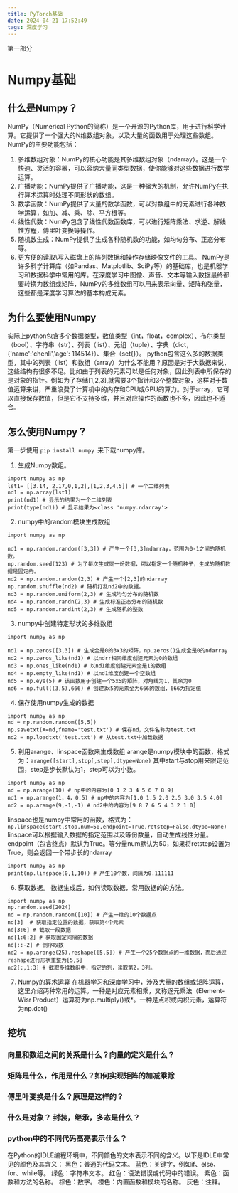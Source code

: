 ```yaml
---
title: PyTorch基础
date: 2024-04-21 17:52:49
tags: 深度学习
---
```

第一部分

# Numpy基础

## 什么是Numpy？
NumPy（Numerical Python的简称）是一个开源的Python库，用于进行科学计算。它提供了一个强大的N维数组对象，以及大量的函数用于处理这些数组。NumPy的主要功能包括：
1. 多维数组对象：NumPy的核心功能是其多维数组对象（ndarray）。这是一个快速、灵活的容器，可以容纳大量同类型数据，使你能够对这些数据进行数学运算。
2. 广播功能：NumPy提供了广播功能，这是一种强大的机制，允许NumPy在执行算术运算时处理不同形状的数组。
3. 数学函数：NumPy提供了大量的数学函数，可以对数组中的元素进行各种数学运算，如加、减、乘、除、平方根等。
4. 线性代数：NumPy包含了线性代数函数库，可以进行矩阵乘法、求逆、解线性方程，傅里叶变换等操作。
5. 随机数生成：NumPy提供了生成各种随机数的功能，如均匀分布、正态分布等。
6. 更方便的读取\写入磁盘上的阵列数据和操作存储映像文件的工具。
NumPy是许多科学计算库（如Pandas、Matplotlib、SciPy等）的基础库，也是机器学习和数据科学中常用的库。在深度学习中图像、声音、文本等输入数据最终都要转换为数组或矩阵，NumPy的多维数组可以用来表示向量、矩阵和张量，这些都是深度学习算法的基本构成元素。

## 为什么要使用Numpy
实际上python包含多个数据类型，数值类型（int，float，complex）、布尔类型（bool）、字符串（str）、列表（list）、元组（tuple）、字典（dict，{'name':'chenli','age': 114514}）、集合（set{}）。
python包含这么多的数据类型，其中的列表（list）和数组（array）为什么不能用？原因是对于大数据来说，这些结构有很多不足。比如由于列表的元素可以是任何对象，因此列表中所保存的是对象的指针。例如为了存储[1,2,3],就需要3个指针和3个整数对象，这样对于数值运算来讲，严重浪费了计算机中的内存和CPU或GPU的算力。对于array，它可以直接保存数值，但是它不支持多维，并且对应操作的函数也不多，因此也不适合。

## 怎么使用Numpy？
第一步使用 `pip install numpy `来下载numpy库。
1. 生成Numpy数组。
```
import numpy as np
lst1= [[3.14, 2.17,0,1,2],[1,2,3,4,5]] # 一个二维列表
nd1 = np.array(lst1)
print(nd1) # 显示的结果为一个二维列表
print(type(nd1)) # 显示结果为<class 'numpy.ndarray'>    
```

2. numpy中的random模块生成数组
```
import numpy as np

nd1 = np.random.random([3,3]) # 产生一个[3,3]ndarray，范围为0-1之间的随机数。
np.random.seed(123) # 为了每次生成同一份数据，可以指定一个随机种子，生成的随机数据是固定的。
nd2 = np.random.random(2,3) # 产生一个[2,3]的ndarray
np.random.shuffle(nd2) # 随机打乱nd2中的数据。
nd3 = np.random.uniform(2,3) # 生成均匀分布的随机数
nd4 = np.random.randn(2,3) # 生成标准正态分布的随机数 
nd5 = np.random.randint(2,3) # 生成随机的整数
```

3. numpy中创建特定形状的多维数组
```
import numpy as np

nd1 = np.zeros([3,3]) # 生成全是0的3x3的矩阵，np.zeros()生成全是0的ndarray
nd2 = np.zeros_like(nd1) # 以ndrr相同维度创建元素为0的数组
nd3 = np.ones_like(nd1) # 以nd1维度创建元素全是1的数组
nd4 = np.empty_like(nd1) # 以nd1维度创建一个空数组
nd5 = np.eye(5) # 该函数用于创建一个5x5的矩阵，对角线为1，其余为0
nd6 = np.full((3,5),666) # 创建3x5的元素全为666的数组，666为指定值
```

4. 保存使用numpy生成的数据
```
import numpy as np
nd = np.random.random([5,5])
np.savetxt(X=nd,fname='test.txt') # 保存nd，文件名称为test.txt
nd2 = np.loadtxt('test.txt') # 从test.txt中加载数据
```

5. 利用arange、linspace函数来生成数组
arange是numpy模块中的函数，格式为：`arange([start],stop[,step],dtype=None)` 
其中start与stop用来限定范围，step是步长默认为1，step可以为小数。
```
import numpy as np
nd = np.arange(10) # np中的内容为[0 1 2 3 4 5 6 7 8 9]
nd1 = np.arange(1，4，0.5) # np中的内容为[1.0 1.5 2.0 2.5 3.0 3.5 4.0]
nd2 = np.aramge(9,-1,-1) # nd2中的内容为[9 8 7 6 5 4 3 2 1 0]
```
linspace也是numpy中常用的函数，格式为：`np.linspace(start,stop,num=50,endpoint=True,retstep=False,dtype=None)`
linspace可以根据输入数据的指定范围以及等份数量，自动生成线性分量。endpoint（包含终点）默认为True。等分量num默认为50，如果将retstep设置为True，则会返回一个带步长的ndarray
```
import numpy as np
print(np.linspace(0,1,10)) # 产生10个数，间隔为0.111111 
```

6. 获取数据。
数据生成后，如何读取数据，常用数据的的方法。
```
import numpy as np
np.random.seed(2024)
nd = np.random.random([10]) # 产生一维的10个数据点
nd[3]  # 获取指定位置的数据，获取第4个元素
nd[3:6] # 截取一段数据
nd[1:6:2] # 获取固定间隔的数据
nd[::-2] # 倒序取数
nd2 = np.arange(25).reshape([5,5]) # 产生一个25个数据点的一维数据，而后通过reshape进行形状重整为[5,5]
nd2[:,1:3] # 截取多维数组中，指定的列，读取第2，3列。
```

7. Numpy的算术运算
在机器学习和深度学习中，涉及大量的数组或矩阵运算，这里介绍两种常用的运算。一种是对应元素相乘，又称逐元乘法（Element-Wisr Product）运算符为np.multiply()或*。一种是点积或内积元素，运算符为np.dot()


## 挖坑
### 向量和数组之间的关系是什么？向量的定义是什么？
### 矩阵是什么，作用是什么？如何实现矩阵的加减乘除
### 傅里叶变换是什么？原理是这样的？
### 什么是对象？ 封装，继承，多态是什么？

### python中的不同代码高亮表示什么？
在Python的IDLE编程环境中，不同颜色的文本表示不同的含义。以下是IDLE中常见的颜色及其含义：
黑色：普通的代码文本。
蓝色：关键字，例如if、else、for、while等。
绿色：字符串文本。
红色：语法错误或代码中的错误。
紫色：函数和方法的名称。
棕色：数字。
橙色：内置函数和模块的名称。
灰色：注释。